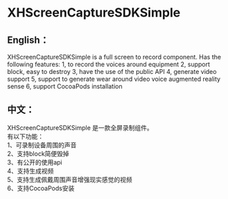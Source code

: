 XHScreenCaptureSDKSimple
========================

## English：    
XHScreenCaptureSDKSimple is a full screen to record component.
Has the following features:
1, to record the voices around equipment
2, support block, easy to destroy
3, have the use of the public API
4, generate video support
5, support to generate wear around video voice augmented reality sense
6, support CocoaPods installation

## 中文：   
XHScreenCaptureSDKSimple 是一款全屏录制组件。     
有以下功能：     
1、可录制设备周围的声音     
2、支持block简便毁掉      
3、有公开的使用api       
4、支持生成视频      
5、支持生成佩戴周围声音增强现实感觉的视频      
6、支持CocoaPods安装
